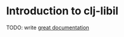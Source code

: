 # Introduction to clj-libil

TODO: write [great documentation](http://jacobian.org/writing/what-to-write/)
